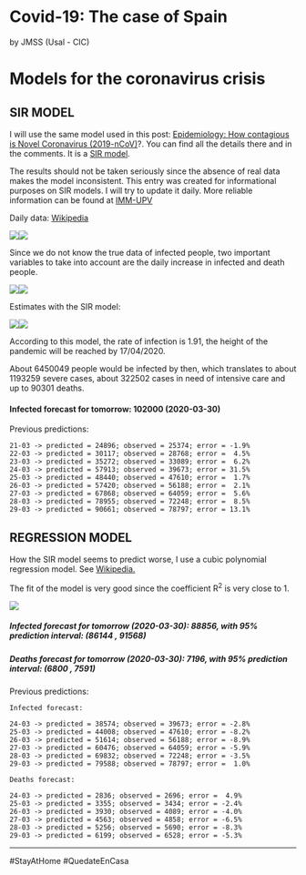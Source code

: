 Covid-19: The case of Spain
================
by JMSS (Usal - CIC)

# Models for the coronavirus crisis

## SIR MODEL

I will use the same model used in this post: [Epidemiology: How
contagious is Novel Coronavirus
(2019-nCoV)](http://blog.ephorie.de/epidemiology-how-contagious-is-novel-coronavirus-2019-ncov)?.
You can find all the details there and in the comments. It is a [SIR
model](https://es.wikipedia.org/wiki/Modelo_SIR).

The results should not be taken seriously since the absence of real data
makes the model inconsistent. This entry was created for informational
purposes on SIR models. I will try to update it daily. More reliable
information can be found at [IMM-UPV](https://www.imm.upv.es/covid-19/)

Daily data:
[Wikipedia](https://es.wikipedia.org/wiki/Pandemia_de_enfermedad_por_coronavirus_de_2020_en_España)

![](README_files/figure-gfm/data%20plots-1.png)<!-- -->![](README_files/figure-gfm/data%20plots-2.png)<!-- -->

Since we do not know the true data of infected people, two important
variables to take into account are the daily increase in infected and
death people.

![](README_files/figure-gfm/increase%20plot-1.png)<!-- -->![](README_files/figure-gfm/increase%20plot-2.png)<!-- -->

Estimates with the SIR model:

![](README_files/figure-gfm/SIR%20plots-1.png)<!-- -->![](README_files/figure-gfm/SIR%20plots-2.png)<!-- -->

According to this model, the rate of infection is 1.91, the height of
the pandemic will be reached by 17/04/2020.

About 6450049 people would be infected by then, which translates to
about 1193259 severe cases, about 322502 cases in need of intensive care
and up to 90301 deaths.

#### Infected forecast for tomorrow: 102000 (2020-03-30)

Previous predictions:

    21-03 -> predicted = 24896; observed = 25374; error = -1.9%
    22-03 -> predicted = 30117; observed = 28768; error =  4.5%
    23-03 -> predicted = 35272; observed = 33089; error =  6.2%
    24-03 -> predicted = 57913; observed = 39673; error = 31.5%
    25-03 -> predicted = 48440; observed = 47610; error =  1.7%
    26-03 -> predicted = 57420; observed = 56188; error =  2.1%
    27-03 -> predicted = 67868; observed = 64059; error =  5.6%
    28-03 -> predicted = 78955; observed = 72248; error =  8.5%
    29-03 -> predicted = 90661; observed = 78797; error = 13.1%

## REGRESSION MODEL

How the SIR model seems to predict worse, I use a cubic polynomial
regression model. See
[Wikipedia.](https://en.wikipedia.org/wiki/Regression_analysis)

The fit of the model is very good since the coefficient R<sup>2</sup> is
very close to 1.

![](README_files/figure-gfm/regresion-1.png)<!-- -->

##### Infected forecast for tomorrow (2020-03-30): 88856, with 95% prediction interval: (86144 , 91568)

##### Deaths forecast for tomorrow (2020-03-30): 7196, with 95% prediction interval: (6800 , 7591)

Previous predictions:

    Infected forecast:

    24-03 -> predicted = 38574; observed = 39673; error = -2.8%
    25-03 -> predicted = 44008; observed = 47610; error = -8.2%
    26-03 -> predicted = 51614; observed = 56188; error = -8.9%
    27-03 -> predicted = 60476; observed = 64059; error = -5.9%
    28-03 -> predicted = 69832; observed = 72248; error = -3.5%
    29-03 -> predicted = 79588; observed = 78797; error =  1.0%

    Deaths forecast:

    24-03 -> predicted = 2836; observed = 2696; error =  4.9%
    25-03 -> predicted = 3355; observed = 3434; error = -2.4%
    26-03 -> predicted = 3930; observed = 4089; error = -4.0%
    27-03 -> predicted = 4563; observed = 4858; error = -6.5%
    28-03 -> predicted = 5256; observed = 5690; error = -8.3%
    29-03 -> predicted = 6199; observed = 6528; error = -5.3%

-----

\#StayAtHome \#QuedateEnCasa
